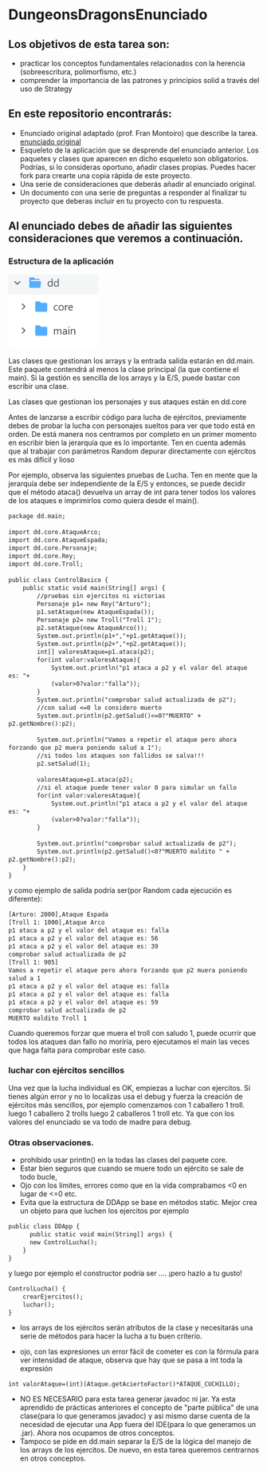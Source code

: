 # DungeonsDragonsEnunciado

## Los objetivos de esta tarea son:
- practicar los conceptos fundamentales relacionados con la herencia (sobreescritura, polimorfismo, etc.)
- comprender la importancia de las patrones y principios solid a través del uso de Strategy

## En este repositorio encontrarás:
- Enunciado original adaptado (prof. Fran Montoiro) que describe la tarea. [enunciado original](https://github.com/lozanoSC/dungeonsdragonsenunciado/blob/main/Enunciadooriginal.md)
- Esqueleto de la aplicación que se desprende del enunciado anterior. Los paquetes y clases que aparecen en dicho esqueleto son obligatorios. Podrías, si lo consideras oportuno, añadir clases propias. Puedes hacer fork para crearte una copia rápida de este proyecto.
- Una serie de consideraciones que deberás añadir al enunciado original.
- Un documento con una serie de preguntas a responder al finalizar tu proyecto que deberas incluir en tu proyecto con tu respuesta.

## Al enunciado debes de añadir las siguientes consideraciones que veremos a continuación. 
### Estructura de la aplicación
![estructuraapp.png](./estructuraapp.png)

Las clases que gestionan los arrays y la entrada salida estarán en dd.main. Este paquete contendrá al menos la clase principal (la que contiene el main). Si la gestión es sencilla de los arrays y la E/S, puede bastar con escribir una clase.

Las clases que gestionan los personajes y sus ataques están en dd.core

Antes de lanzarse  a escribir código para lucha de ejércitos, previamente debes de  probar la lucha con personajes sueltos para ver que todo está en orden. De está manera nos centramos por completo en un primer momento en escribir bien la jerarquía que es lo importante. Ten en cuenta además que al trabajar con parámetros Random depurar directamente con ejércitos es más difícil y lioso

Por ejemplo, observa las siguientes pruebas de Lucha. Ten en mente que la jerarquía debe ser independiente de la E/S y entonces,  se puede decidir que el método ataca() devuelva un array de int para tener todos los valores de los ataques e imprimirlos como quiera desde el main().

``` 
package dd.main;

import dd.core.AtaqueArco;
import dd.core.AtaqueEspada;
import dd.core.Personaje;
import dd.core.Rey;
import dd.core.Troll;

public class ControlBasico {
    public static void main(String[] args) {
        //pruebas sin ejercitos ni victorias
        Personaje p1= new Rey("Arturo");
        p1.setAtaque(new AtaqueEspada());
        Personaje p2= new Troll("Troll 1");
        p2.setAtaque(new AtaqueArco());
        System.out.println(p1+","+p1.getAtaque());
        System.out.println(p2+","+p2.getAtaque());
        int[] valoresAtaque=p1.ataca(p2);
        for(int valor:valoresAtaque){
            System.out.println("p1 ataca a p2 y el valor del ataque es: "+
            (valor>0?valor:"falla"));
        }
        System.out.println("comprobar salud actualizada de p2");
        //con salud <=0 lo considero muerto
        System.out.println(p2.getSalud()<=0?"MUERTO" + p2.getNombre():p2);
       
        System.out.println("Vamos a repetir el ataque pero ahora forzando que p2 muera poniendo salud a 1");
        //si todos los ataques son fallidos se salva!!!
        p2.setSalud(1);

        valoresAtaque=p1.ataca(p2);
        //si el ataque puede tener valor 0 para simular un fallo
        for(int valor:valoresAtaque){
            System.out.println("p1 ataca a p2 y el valor del ataque es: "+
            (valor>0?valor:"falla"));
        }

        System.out.println("comprobar salud actualizada de p2");
        System.out.println(p2.getSalud()<0?"MUERTO maldito " + p2.getNombre():p2);
    }
}
```
 
y como ejemplo de salida podría ser(por Random cada ejecución es diferente):

``` 
[Arturo: 2000],Ataque Espada
[Troll 1: 1000],Ataque Arco
p1 ataca a p2 y el valor del ataque es: falla
p1 ataca a p2 y el valor del ataque es: 56
p1 ataca a p2 y el valor del ataque es: 39
comprobar salud actualizada de p2
[Troll 1: 905]
Vamos a repetir el ataque pero ahora forzando que p2 muera poniendo salud a 1
p1 ataca a p2 y el valor del ataque es: falla
p1 ataca a p2 y el valor del ataque es: falla
p1 ataca a p2 y el valor del ataque es: 59
comprobar salud actualizada de p2
MUERTO maldito Troll 1
``` 
Cuando queremos forzar que muera el troll con  saludo 1, puede ocurrir que  todos los ataques dan fallo no moriría,  pero ejecutamos  el main las veces que haga falta para comprobar este caso.

### luchar con  ejércitos sencillos
Una vez que la lucha individual es OK, empiezas a luchar con ejercitos. Si tienes algún error y no lo localizas usa el debug y fuerza la creación de ejércitos más sencillos, por ejemplo comenzamos con  1 caballero 1 troll. luego 1 caballero 2 trolls luego 2 caballeros 1 troll etc. Ya que con los valores del enunciado se va todo de madre para debug.

### Otras observaciones. 
- prohibido usar  println()  en la todas las clases del paquete core.
- Estar bien seguros que cuando se muere todo un ejército se sale de todo bucle, 
- Ojo con los límites,  errores como  que en la vida comprabamos  <0  en lugar de <=0 etc.
- Evita que la estructura de DDApp se base en métodos static. Mejor crea un objeto para que luchen los ejercitos por ejemplo

``` 
public class DDApp {
      public static void main(String[] args) {
      new ControlLucha();
    }
}
``` 
y luego  por ejemplo el constructor podría ser …. ¡pero hazlo a tu gusto!

``` 
ControlLucha() {
    crearEjercitos();
    luchar();
}
``` 

- los arrays de los ejércitos serán atributos de la clase y necesitarás una serie de métodos para hacer la lucha a tu buen criterio. 


- ojo, con las expresiones un  error fácil de cometer es  con la fórmula para ver intensidad de ataque, observa que hay que  se pasa  a int toda la expresión

``` 
int valorAtaque=(int)(Ataque.getAciertoFactor()*ATAQUE_CUCHILLO);
```
- NO ES NECESARIO para esta tarea generar javadoc ni jar. Ya esta aprendido de prácticas anteriores el concepto de "parte pública" de una clase(para lo que generamos javadoc) y asi mismo darse cuenta de la necesidad de ejecutar una App fuera del IDE(para lo que generamos un .jar). Ahora nos ocupamos de otros conceptos.
- Tampoco se pide en dd.main separar la E/S de la lógica del manejo de los arrays de los ejercitos. De nuevo, en esta tarea queremos centrarnos en otros conceptos.

